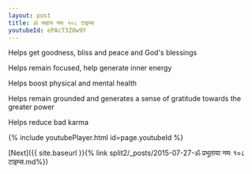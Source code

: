 ```yaml
---
layout: post
title: ॐ सहाय नमः १०८ टाइम्स
youtubeId: ePAcT3ZOw9Y
---
```

 
 
Helps get goodness, bliss and peace and God's blessings
 
Helps remain focused, help generate inner energy 
 
Helps boost physical and mental health 
 
Helps remain grounded and generates a sense of gratitude towards the greater power 
 
Helps reduce bad karma
 
 
 
 


{% include youtubePlayer.html id=page.youtubeId %}
 
[Next]({{ site.baseurl }}{% link  split2/_posts/2015-07-27-ॐ प्रभूताया नमः १०८ टाइम्स.md%})
 
